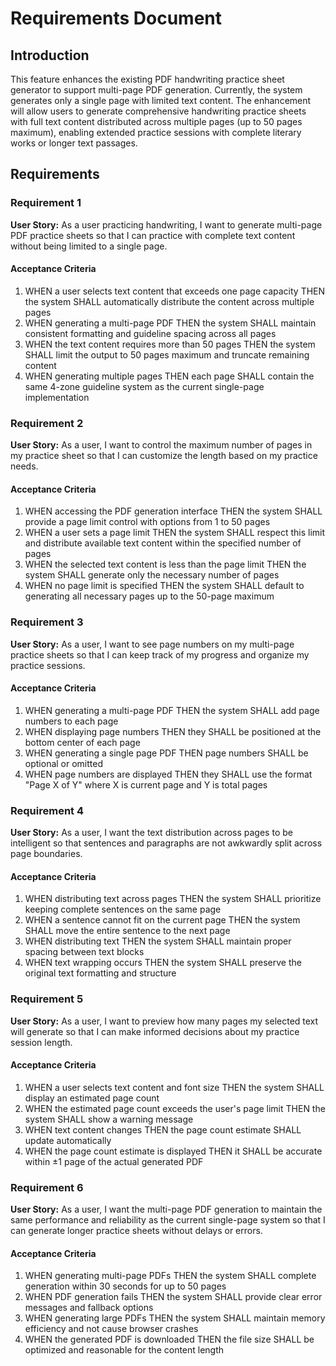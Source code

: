 # Requirements Document

## Introduction

This feature enhances the existing PDF handwriting practice sheet generator to support multi-page PDF generation. Currently, the system generates only a single page with limited text content. The enhancement will allow users to generate comprehensive handwriting practice sheets with full text content distributed across multiple pages (up to 50 pages maximum), enabling extended practice sessions with complete literary works or longer text passages.

## Requirements

### Requirement 1

**User Story:** As a user practicing handwriting, I want to generate multi-page PDF practice sheets so that I can practice with complete text content without being limited to a single page.

#### Acceptance Criteria

1. WHEN a user selects text content that exceeds one page capacity THEN the system SHALL automatically distribute the content across multiple pages
2. WHEN generating a multi-page PDF THEN the system SHALL maintain consistent formatting and guideline spacing across all pages
3. WHEN the text content requires more than 50 pages THEN the system SHALL limit the output to 50 pages maximum and truncate remaining content
4. WHEN generating multiple pages THEN each page SHALL contain the same 4-zone guideline system as the current single-page implementation

### Requirement 2

**User Story:** As a user, I want to control the maximum number of pages in my practice sheet so that I can customize the length based on my practice needs.

#### Acceptance Criteria

1. WHEN accessing the PDF generation interface THEN the system SHALL provide a page limit control with options from 1 to 50 pages
2. WHEN a user sets a page limit THEN the system SHALL respect this limit and distribute available text content within the specified number of pages
3. WHEN the selected text content is less than the page limit THEN the system SHALL generate only the necessary number of pages
4. WHEN no page limit is specified THEN the system SHALL default to generating all necessary pages up to the 50-page maximum

### Requirement 3

**User Story:** As a user, I want to see page numbers on my multi-page practice sheets so that I can keep track of my progress and organize my practice sessions.

#### Acceptance Criteria

1. WHEN generating a multi-page PDF THEN the system SHALL add page numbers to each page
2. WHEN displaying page numbers THEN they SHALL be positioned at the bottom center of each page
3. WHEN generating a single page PDF THEN page numbers SHALL be optional or omitted
4. WHEN page numbers are displayed THEN they SHALL use the format "Page X of Y" where X is current page and Y is total pages

### Requirement 4

**User Story:** As a user, I want the text distribution across pages to be intelligent so that sentences and paragraphs are not awkwardly split across page boundaries.

#### Acceptance Criteria

1. WHEN distributing text across pages THEN the system SHALL prioritize keeping complete sentences on the same page
2. WHEN a sentence cannot fit on the current page THEN the system SHALL move the entire sentence to the next page
3. WHEN distributing text THEN the system SHALL maintain proper spacing between text blocks
4. WHEN text wrapping occurs THEN the system SHALL preserve the original text formatting and structure

### Requirement 5

**User Story:** As a user, I want to preview how many pages my selected text will generate so that I can make informed decisions about my practice session length.

#### Acceptance Criteria

1. WHEN a user selects text content and font size THEN the system SHALL display an estimated page count
2. WHEN the estimated page count exceeds the user's page limit THEN the system SHALL show a warning message
3. WHEN text content changes THEN the page count estimate SHALL update automatically
4. WHEN the page count estimate is displayed THEN it SHALL be accurate within ±1 page of the actual generated PDF

### Requirement 6

**User Story:** As a user, I want the multi-page PDF generation to maintain the same performance and reliability as the current single-page system so that I can generate longer practice sheets without delays or errors.

#### Acceptance Criteria

1. WHEN generating multi-page PDFs THEN the system SHALL complete generation within 30 seconds for up to 50 pages
2. WHEN PDF generation fails THEN the system SHALL provide clear error messages and fallback options
3. WHEN generating large PDFs THEN the system SHALL maintain memory efficiency and not cause browser crashes
4. WHEN the generated PDF is downloaded THEN the file size SHALL be optimized and reasonable for the content length
